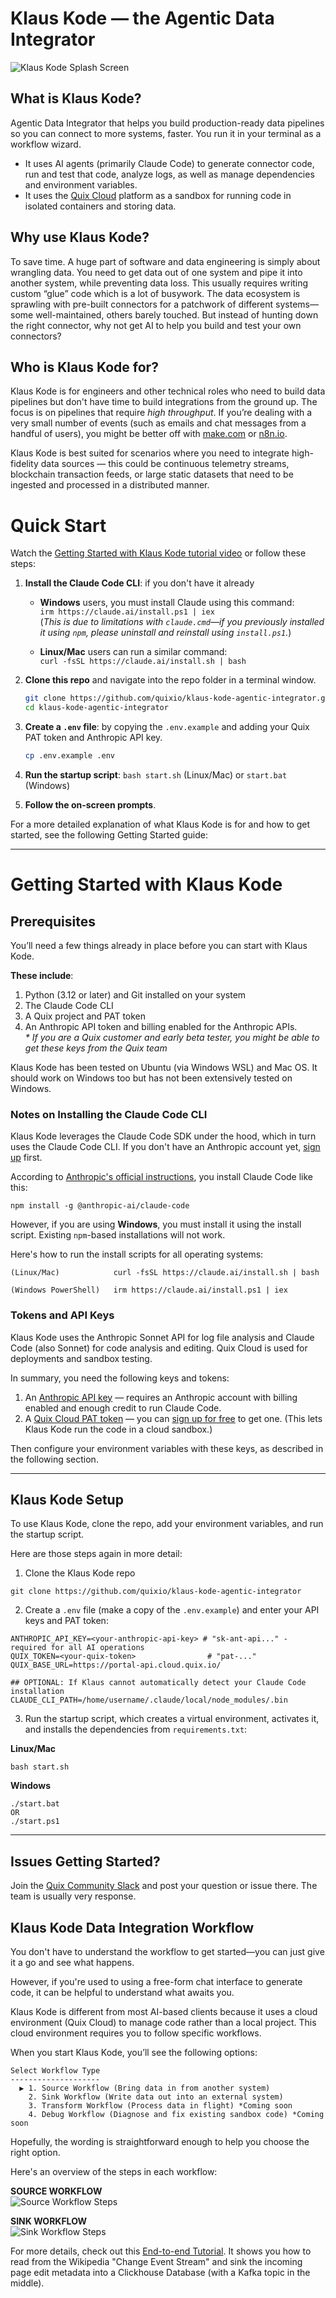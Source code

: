 # Klaus Kode — the Agentic Data Integrator

![Klaus Kode Splash Screen](./docs/images/klauskode_splashscreen.png)

## What is Klaus Kode?
Agentic Data Integrator that helps you build production-ready data pipelines so you can connect to more systems, faster. You run it in your terminal as a workflow wizard.
 
* It uses AI agents (primarily Claude Code) to generate connector code, run and test that code, analyze logs, as well as manage dependencies and environment variables.
* It uses the [Quix Cloud](https://quix.io/quix-cloud) platform as a sandbox for running code in isolated containers and storing data. 

## Why use Klaus Kode?
To save time. A huge part of software and data engineering is simply about wrangling data. You need to get data out of one system and pipe it into another system, while preventing data loss. This usually requires writing custom “glue” code which is a lot of busywork. The data ecosystem is sprawling with pre-built connectors for a patchwork of different systems—some well-maintained, others barely touched. But instead of hunting down the right connector, why not get AI to help you build and test your own connectors?

## Who is Klaus Kode for?
Klaus Kode is for engineers and other technical roles who need to build data pipelines but don't have time to build integrations from the ground up. The focus is on pipelines that require _high throughput_. If you’re dealing with a very small number of events (such as emails and chat messages from a handful of users), you might be better off with [make.com](http://make.com) or [n8n.io](https://n8n.io/). 

Klaus Kode is best suited for scenarios where you need to integrate high-fidelity data sources — this could be continuous telemetry streams, blockchain transaction feeds, or large static datasets that need to be ingested and processed in a distributed manner.

# Quick Start

Watch the [Getting Started with Klaus Kode tutorial video](https://www.youtube.com/watch?v=kvFVxZgVIGc) or follow these steps:

1. **Install the Claude Code CLI**: if you don't have it already  
   * **Windows** users, you must install Claude using this command:  
     `irm https://claude.ai/install.ps1 | iex`  
     (_This is due to limitations with `claude.cmd`—if you previously installed it using `npm`, please uninstall and reinstall using `install.ps1`._)

   * **Linux/Mac** users can run a similar command:  
     `curl -fsSL https://claude.ai/install.sh | bash` 

2. **Clone this repo** and navigate into the repo folder in a terminal window.

   ```bash
   git clone https://github.com/quixio/klaus-kode-agentic-integrator.git
   cd klaus-kode-agentic-integrator
   ``` 

3. **Create a `.env` file**: by copying the `.env.example` and adding your Quix PAT token and Anthropic API key.

   ```bash
   cp .env.example .env
   ```

5. **Run the startup script**: `bash start.sh` (Linux/Mac) or `start.bat` (Windows)

6. **Follow the on-screen prompts**.

For a more detailed explanation of what Klaus Kode is for and how to get started, see the following Getting Started guide: 

---

# Getting Started with Klaus Kode


## **Prerequisites**

You’ll need a few things already in place before you can start with Klaus Kode. 

**These include**:

1. Python (3.12 or later) and Git installed on your system  
2. The Claude Code CLI  
3. A Quix project and PAT token  
4. An Anthropic API token and billing enabled for the Anthropic APIs.  
   *\* If you are a Quix customer and early beta tester, you might be able to get these keys from the Quix team*

Klaus Kode has been tested on Ubuntu (via Windows WSL) and Mac OS. It should work on Windows too but has not been extensively tested on Windows.

### **Notes on Installing the Claude Code CLI**

Klaus Kode leverages the Claude Code SDK under the hood, which in turn uses the Claude Code CLI. If you don't have an Anthropic account yet, [sign up](https://claude.ai/login) first.

According to [Anthropic's official instructions](https://docs.anthropic.com/en/docs/claude-code/setup), you install Claude Code like this:

```shell
npm install -g @anthropic-ai/claude-code
```

However, if you are using **Windows**, you must install it using the install script. Existing `npm`-based installations will not work.

Here's how to run the install scripts for all operating systems:

```shell
(Linux/Mac)            curl -fsSL https://claude.ai/install.sh | bash

(Windows PowerShell)   irm https://claude.ai/install.ps1 | iex
```

### **Tokens and API Keys**

Klaus Kode uses the Anthropic Sonnet API for log file analysis and Claude Code (also Sonnet) for code analysis and editing. Quix Cloud is used for deployments and sandbox testing. 

In summary, you need the following keys and tokens: 

1. An [Anthropic API key](https://docs.anthropic.com/en/api/overview) — requires an Anthropic account with billing enabled and enough credit to run Claude Code.  
2. A [Quix Cloud PAT token](https://quix.io/docs/develop/authentication/personal-access-token.html) — you can [sign up for free](https://portal.cloud.quix.io/signup?utm_campaign=klaus-kode) to get one. (This lets Klaus Kode run the code in a cloud sandbox.)

Then configure your environment variables with these keys, as described in the following section.

---

## **Klaus Kode Setup**

To use Klaus Kode, clone the repo, add your environment variables, and run the startup script.

Here are those steps again in more detail:

1) Clone the Klaus Kode repo   

```shell
git clone https://github.com/quixio/klaus-kode-agentic-integrator
```
  
2) Create a `.env` file (make a copy of the `.env.example`) and enter your API keys and PAT token:  

```env
ANTHROPIC_API_KEY=<your-anthropic-api-key> # "sk-ant-api..." - required for all AI operations
QUIX_TOKEN=<your-quix-token>                # "pat-..." 
QUIX_BASE_URL=https://portal-api.cloud.quix.io/

## OPTIONAL: If Klaus cannot automatically detect your Claude Code installation
CLAUDE_CLI_PATH=/home/username/.claude/local/node_modules/.bin
```

3) Run the startup script, which creates a virtual environment, activates it, and installs the dependencies from `requirements.txt`:

**Linux/Mac**
```shell
bash start.sh
```

**Windows**
```shell
./start.bat
OR
./start.ps1
```

---
## Issues Getting Started?

Join the [Quix Community Slack](https://quix.io/slack-invite) and post your question or issue there. The team is usually very response.

## Klaus Kode Data Integration Workflow

You don't have to understand the workflow to get started—you can just give it a go and see what happens.

However, if you're used to using a free-form chat interface to generate code, it can be helpful to understand what awaits you.

Klaus Kode is different from most AI-based clients because it uses a cloud environment (Quix Cloud) to manage code rather than a local project. This cloud environment requires you to follow specific workflows.

When you start Klaus Kode, you’ll see the following options:

```
Select Workflow Type
--------------------
  ▶ 1. Source Workflow (Bring data in from another system)
    2. Sink Workflow (Write data out into an external system)
    3. Transform Workflow (Process data in flight) *Coming soon
    4. Debug Workflow (Diagnose and fix existing sandbox code) *Coming soon
```

Hopefully, the wording is straightforward enough to help you choose the right option.

Here's an overview of the steps in each workflow:

**SOURCE WORKFLOW**  
![Source Workflow Steps](./docs/images/source_workflow_steps.png)

**SINK WORKFLOW**  
![Sink Workflow Steps](./docs/images/sink_workflow_steps.png)

For more details, check out this [End-to-end Tutorial](docs/example_workflow.md). It shows you how to read from the Wikipedia "Change Event Stream" and sink the incoming page edit metadata into a Clickhouse Database (with a Kafka topic in the middle).
